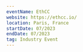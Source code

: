 ```yaml
---
eventName: EthCC
website: https://ethcc.io/
location: Paris, France
startDate: 07/2023
endDate: 07/2023
tag: Industry Event
---
```

